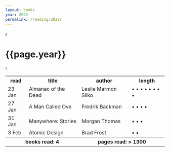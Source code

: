 ```yaml
---
layout: books 
year: 2022
permalink: /reading/2022/
---
```


<div class="content">
  <div class="flex-wrapper">
  <div class="log-header">
  <a class="log-nav" href="/reading/2021" title="Previous Log">&lsaquo;</a>
  <h1 class="log-title">{{page.year}}</h1>
  <span class="ghost log-nav">&lsaquo;</span>
  </div>
  </div>
  <div class="books-table-wrapper">
  <table class="books-read">
  <tr>
    <th>read</th>
    <th>title</th>
    <th>author</th>
    <th>length</th>
  </tr>
  <tr>
    <td>23 Jan</td>
    <td>Almanac of the Dead</td>
    <td>Leslie Marmon Silko</td>
    <td> &bull; &bull; &bull; &bull; &bull; &bull; &bull; &bull;  </td>
  </tr>
  <tr>
    <td>27 Jan</td>
    <td>A Man Called Ove</td>
    <td>Fredrik Backman</td>
    <td> &bull; &bull; &bull; &bull;  </td>
  </tr>
  <tr>
    <td>31 Jan</td>
    <td>Manywhere: Stories</td>
    <td>Morgan Thomas</td>
    <td> &bull; &bull; &bull;  </td>
  </tr>
  <tr>
    <td>3 Feb</td>
    <td>Atomic Design</td>
    <td>Brad Frost</td>
    <td> &bull; &bull;  </td>
  </tr>
<tr id="summary">
<th colspan="2">books read: 
4
</th>
<th colspan="2">pages read: &gt;
1300
</th>
  </tr>
</table>
  </div>
  </div>
